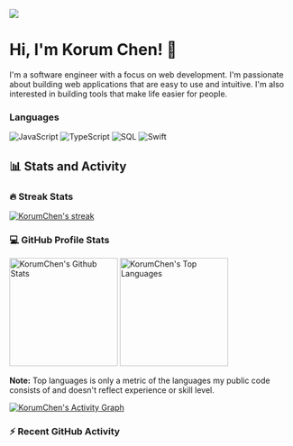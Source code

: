[![](https://raw.githubusercontent.com/KorumChen/KorumChen/master/profile.gif)](https://www.KorumChen.com/)<!-- If you want the template for my gif, email me! -->

# Hi, I'm Korum Chen! 👋

I'm a software engineer with a focus on web development. I'm passionate about building web applications that are easy to use and intuitive. I'm also interested in building tools that make life easier for people.

### Languages

![JavaScript](https://img.shields.io/badge/-JavaScript-000?&logo=JavaScript)
![TypeScript](https://img.shields.io/badge/-TypeScript-000?&logo=TypeScript)
![SQL](https://img.shields.io/badge/-SQL-000?&logo=MySQL)
![Swift](https://img.shields.io/badge/-Rust-000?&logo=rust)

<section>
  <summary><h2>📊 Stats and Activity</h2></summary>

  <h3>🔥 Streak Stats</h3>

  <!-- GitHub Readme Streak Stats - https://github.com/KorumChen/github-readme-streak-stats -->
  <p>
    <a href="https://github.com/KorumChen/github-readme-streak-stats">
      <!-- Use https://streak-stats.demolab.com or self-host with your own Vercel app - visit https://git.io/streak-stats for instructions -->
      <img title="🔥 Get streak stats for your profile at git.io/streak-stats" alt="KorumChen's streak" src="https://github-readme-streak-stats-eight.vercel.app/?user=KorumChen&theme=monokai-metallian&hide_border=true&short_numbers=true"/>
    </a>
    <!-- <p>🔥 Get streak stats for your profile at <a href="https://git.io/streak-stats">git.io/streak-stats</a></p> -->
  </p>

  <h3>💻 GitHub Profile Stats</h3>

  <!-- https://github.com/anuraghazra/github-readme-stats -->

<a href="https://github.com/anuraghazra/github-readme-stats"><img alt="KorumChen's Github Stats" src="https://denvercoder1-github-readme-stats.vercel.app/api/?username=KorumChen&show_icons=true&include_all_commits=true&count_private=true&theme=react&hide_border=true&bg_color=1F222E&title_color=F85D7F&icon_color=F8D866" height="192px"/></a>
<a href="https://github.com/anuraghazra/github-readme-stats"><img alt="KorumChen's Top Languages" src="https://denvercoder1-github-readme-stats.vercel.app/api/top-langs/?username=KorumChen&langs_count=8&layout=compact&theme=react&hide_border=true&bg_color=1F222E&title_color=F85D7F&icon_color=F8D866&hide=Jupyter%20Notebook,Roff" height="192px"/></a>
<br/>

<b>Note:</b> Top languages is only a metric of the languages my public code consists of and doesn't reflect experience or skill level.

  <!-- https://github.com/ashutosh00710/github-readme-activity-graph -->

<a href="https://github.com/ashutosh00710/github-readme-activity-graph"><img alt="KorumChen's Activity Graph" src="https://github-readme-activity-graph.vercel.app/graph/?username=KorumChen&bg_color=1F222E&color=F8D866&line=F85D7F&point=FFFFFF&hide_border=true" /></a>

  <h3>⚡ Recent GitHub Activity</h3>

  <!-- https://github.com/jamesgeorge007/github-activi.githubty-readme -->
  <!--START_SECTION:activity-->
   <!--END_SECTION:activity-->
   </section>

<!-- <https://github.com/DenverCoder1/DenverCoder1/> -->
